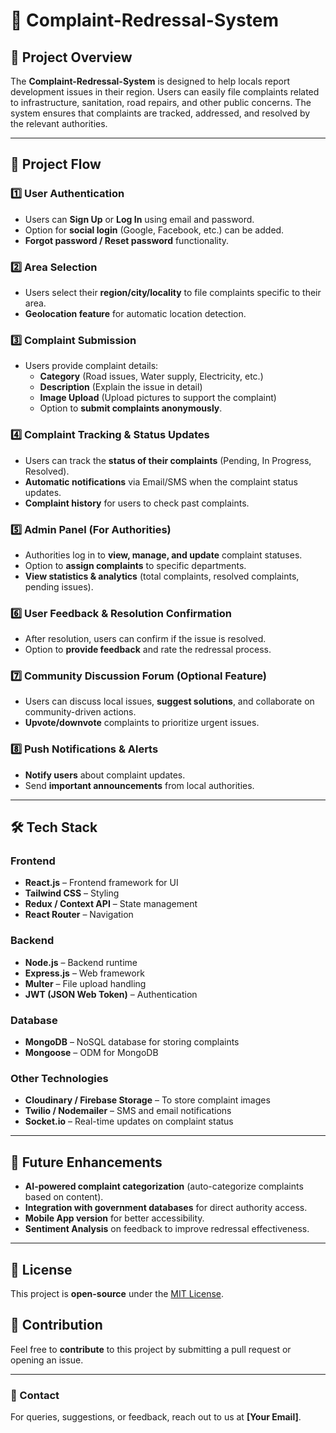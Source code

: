 # 📌 Complaint-Redressal-System

## 📝 Project Overview
The **Complaint-Redressal-System** is designed to help locals report development issues in their region. Users can easily file complaints related to infrastructure, sanitation, road repairs, and other public concerns. The system ensures that complaints are tracked, addressed, and resolved by the relevant authorities.

---

## 🚀 Project Flow

### 1️⃣ User Authentication
- Users can **Sign Up** or **Log In** using email and password.
- Option for **social login** (Google, Facebook, etc.) can be added.
- **Forgot password / Reset password** functionality.

### 2️⃣ Area Selection
- Users select their **region/city/locality** to file complaints specific to their area.
- **Geolocation feature** for automatic location detection.

### 3️⃣ Complaint Submission
- Users provide complaint details:
  - **Category** (Road issues, Water supply, Electricity, etc.)
  - **Description** (Explain the issue in detail)
  - **Image Upload** (Upload pictures to support the complaint)
  - Option to **submit complaints anonymously**.

### 4️⃣ Complaint Tracking & Status Updates
- Users can track the **status of their complaints** (Pending, In Progress, Resolved).
- **Automatic notifications** via Email/SMS when the complaint status updates.
- **Complaint history** for users to check past complaints.

### 5️⃣ Admin Panel (For Authorities)
- Authorities log in to **view, manage, and update** complaint statuses.
- Option to **assign complaints** to specific departments.
- **View statistics & analytics** (total complaints, resolved complaints, pending issues).

### 6️⃣ User Feedback & Resolution Confirmation
- After resolution, users can confirm if the issue is resolved.
- Option to **provide feedback** and rate the redressal process.

### 7️⃣ Community Discussion Forum (Optional Feature)
- Users can discuss local issues, **suggest solutions**, and collaborate on community-driven actions.
- **Upvote/downvote** complaints to prioritize urgent issues.

### 8️⃣ Push Notifications & Alerts
- **Notify users** about complaint updates.
- Send **important announcements** from local authorities.

---

## 🛠️ Tech Stack

### **Frontend**
- **React.js** – Frontend framework for UI
- **Tailwind CSS** – Styling
- **Redux / Context API** – State management
- **React Router** – Navigation

### **Backend**
- **Node.js** – Backend runtime
- **Express.js** – Web framework
- **Multer** – File upload handling
- **JWT (JSON Web Token)** – Authentication

### **Database**
- **MongoDB** – NoSQL database for storing complaints
- **Mongoose** – ODM for MongoDB

### **Other Technologies**
- **Cloudinary / Firebase Storage** – To store complaint images
- **Twilio / Nodemailer** – SMS and email notifications
- **Socket.io** – Real-time updates on complaint status

---

## 🎯 Future Enhancements
- **AI-powered complaint categorization** (auto-categorize complaints based on content).
- **Integration with government databases** for direct authority access.
- **Mobile App version** for better accessibility.
- **Sentiment Analysis** on feedback to improve redressal effectiveness.

---

## 📜 License
This project is **open-source** under the [MIT License](LICENSE).

## 🤝 Contribution
Feel free to **contribute** to this project by submitting a pull request or opening an issue.

---

### 📩 Contact
For queries, suggestions, or feedback, reach out to us at **[Your Email]**.

